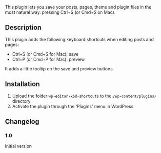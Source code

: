 This plugin lets you save your posts, pages, theme and plugin files in the most natural way: pressing Ctrl+S (or Cmd+S on Mac).

## Description

This plugin adds the following keyboard shortcuts when editing posts and pages:

* Ctrl+S (or Cmd+S for Mac): save
* Ctrl+P (or Cmd+P for Mac): preview

It adds a little tooltip on the save and preview buttons.

## Installation

1. Upload the folder `wp-editor-kbd-shortcuts` to the `/wp-content/plugins/` directory
2. Activate the plugin through the 'Plugins' menu in WordPress

## Changelog

### 1.0
Initial version
